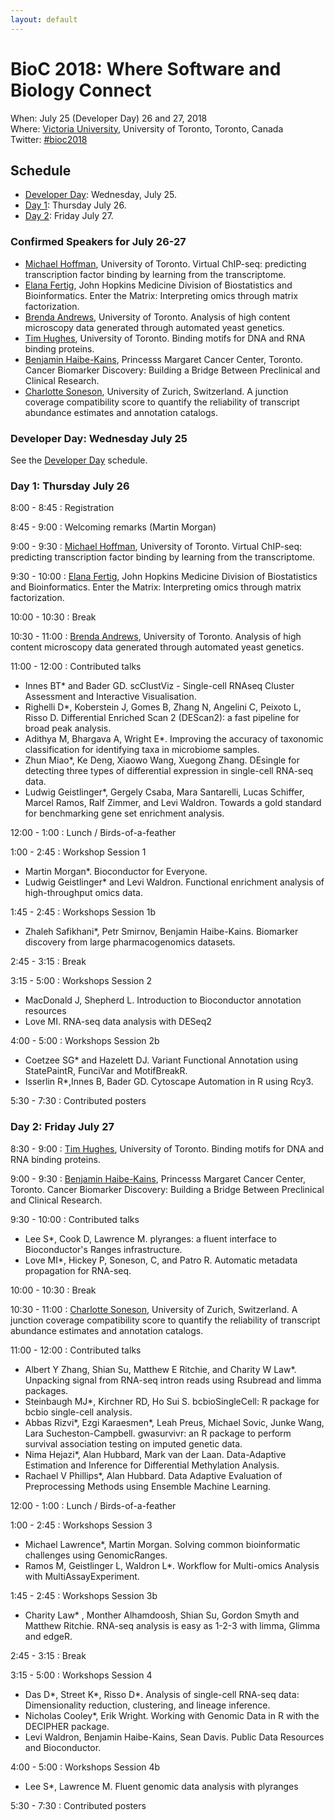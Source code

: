 ```yaml
---
layout: default
---
```

# BioC 2018: Where Software and Biology Connect

When: July 25 (Developer Day) 26 and 27, 2018 <br />
Where: [Victoria University][venue], University of Toronto, Toronto, Canada<br />
Twitter: [#bioc2018][tweet]

[tweet]: https://twitter.com/hashtag/bioc2018
[venue]: ./travel-accommodations

## Schedule

* [Developer Day](schedule-developer-day): Wednesday, July 25.
* [Day 1](#day-1-thursday-july-26): Thursday July 26.
* [Day 2](#day-2-friday-july-27): Friday July 27.

### Confirmed Speakers for July 26-27

* [Michael Hoffman][5], University of Toronto. Virtual ChIP-seq:
  predicting transcription factor binding by learning from the
  transcriptome.
* [Elana Fertig][3], John Hopkins Medicine Division of Biostatistics
  and Bioinformatics. Enter the Matrix: Interpreting omics through
  matrix factorization.
* [Brenda Andrews][1], University of Toronto.  Analysis of high
  content microscopy data generated through automated yeast genetics.
* [Tim Hughes][6], University of Toronto. Binding motifs for DNA and
  RNA binding proteins.
* [Benjamin Haibe-Kains][2], Princesss Margaret Cancer Center,
  Toronto. Cancer Biomarker Discovery: Building a Bridge Between
  Preclinical and Clinical Research.
* [Charlotte Soneson][4], University of Zurich, Switzerland. A
  junction coverage compatibility score to quantify the reliability of
  transcript abundance estimates and annotation catalogs.

[1]: http://sites.utoronto.ca/andrewslab/
[2]: https://www.pmgenomics.ca/bhklab/
[3]: https://www.rits.onc.jhmi.edu/DBB/members/?members=Faculty&member=efertig1
[4]: https://csoneson.github.io/
[5]: https://hoffmanlab.org/
[6]: http://hugheslab.med.utoronto.ca/

### Developer Day: Wednesday July 25

See the [Developer Day](schedule-developer-day) schedule.
   
### Day 1: Thursday July 26

8:00 - 8:45
: Registration

8:45 - 9:00
: Welcoming remarks (Martin Morgan)

9:00 - 9:30
: [Michael Hoffman][5], University of Toronto. Virtual ChIP-seq:
  predicting transcription factor binding by learning from the
  transcriptome.

9:30 - 10:00
: [Elana Fertig][3], John Hopkins Medicine Division of Biostatistics
  and Bioinformatics. Enter the Matrix: Interpreting omics through
  matrix factorization.

10:00 - 10:30
: Break

10:30 - 11:00
: [Brenda Andrews][1], University of Toronto.  Analysis of high
  content microscopy data generated through automated yeast genetics.

11:00 - 12:00
: Contributed talks

  + Innes BT\* and Bader GD. scClustViz - Single-cell RNAseq Cluster
    Assessment and Interactive Visualisation.
  + Righelli D\*, Koberstein J, Gomes B, Zhang N, Angelini C,
    Peixoto L, Risso D. Differential Enriched Scan 2 (DEScan2): a
    fast pipeline for broad peak analysis.
  + Adithya M, Bhargava A, Wright E\*. Improving the accuracy of
    taxonomic classification for identifying taxa in microbiome
    samples.
  + Zhun Miao\*, Ke Deng, Xiaowo Wang, Xuegong Zhang. DEsingle for
    detecting three types of differential expression in single-cell
    RNA-seq data.
  + Ludwig Geistlinger\*, Gergely Csaba, Mara Santarelli, Lucas
    Schiffer, Marcel Ramos, Ralf Zimmer, and Levi Waldron. Towards a
    gold standard for benchmarking gene set enrichment analysis.

12:00 - 1:00
: Lunch / Birds-of-a-feather

1:00 - 2:45
: Workshop Session 1

  + Martin Morgan\*. Bioconductor for Everyone.
  + Ludwig Geistlinger\* and Levi Waldron. Functional enrichment
    analysis of high-throughput omics data.

1:45 - 2:45
: Workshops Session 1b

  + Zhaleh Safikhani\*, Petr Smirnov, Benjamin
    Haibe-Kains. Biomarker discovery from large pharmacogenomics
    datasets.

2:45 - 3:15
: Break

3:15 - 5:00
: Workshops Session 2

  + MacDonald J, Shepherd L. Introduction to Bioconductor annotation
    resources
  + Love MI. RNA-seq data analysis with DESeq2

4:00 - 5:00
: Workshops Session 2b

  + Coetzee SG\* and Hazelett DJ. Variant Functional Annotation
    using StatePaintR, FunciVar and MotifBreakR.
  + Isserlin R\*,Innes B, Bader GD. Cytoscape Automation in R using
    Rcy3.

5:30 - 7:30
: Contributed posters

### Day 2: Friday July 27

8:30 - 9:00
: [Tim Hughes][6], University of Toronto. Binding motifs
  for DNA and RNA binding proteins.

9:00 - 9:30
: [Benjamin Haibe-Kains][2], Princesss Margaret Cancer
  Center, Toronto. Cancer Biomarker Discovery: Building a Bridge
  Between Preclinical and Clinical Research.

9:30 - 10:00
: Contributed talks

  + Lee S\*, Cook D, Lawrence M. plyranges: a fluent interface to
    Bioconductor's Ranges infrastructure.
  + Love MI\*, Hickey P, Soneson, C, and Patro R. Automatic metadata
    propagation for RNA-seq.

10:00 - 10:30
: Break

10:30 - 11:00
: [Charlotte Soneson][4], University of Zurich, Switzerland. A
  junction coverage compatibility score to quantify the reliability of
  transcript abundance estimates and annotation catalogs.

11:00 - 12:00
: Contributed talks

  + Albert Y Zhang, Shian Su, Matthew E Ritchie, and Charity W
    Law\*. Unpacking signal from RNA-seq intron reads using Rsubread
    and limma packages.
  + Steinbaugh MJ\*, Kirchner RD, Ho Sui S. bcbioSingleCell: R
    package for bcbio single-cell analysis.
  + Abbas Rizvi\*, Ezgi Karaesmen\*, Leah Preus, Michael Sovic,
    Junke Wang, Lara Sucheston-Campbell. gwasurvivr: an R package to
    perform survival association testing on imputed genetic data.
  + Nima Hejazi\*, Alan Hubbard, Mark van der Laan. Data-Adaptive
    Estimation and Inference for Differential Methylation Analysis.
  + Rachael V Phillips\*, Alan Hubbard. Data Adaptive Evaluation of
    Preprocessing Methods using Ensemble Machine Learning.

12:00 - 1:00
: Lunch / Birds-of-a-feather

1:00 - 2:45
: Workshops Session 3

  + Michael Lawrence\*, Martin Morgan. Solving common bioinformatic
    challenges using GenomicRanges.
  + Ramos M, Geistlinger L, Waldron L\*. Workflow for Multi-omics
    Analysis with MultiAssayExperiment.

1:45 - 2:45
: Workshops Session 3b

  + Charity Law\* , Monther Alhamdoosh, Shian Su, Gordon Smyth and
    Matthew Ritchie. RNA-seq analysis is easy as 1-2-3 with limma,
    Glimma and edgeR.

2:45 - 3:15
: Break

3:15 - 5:00
: Workshops Session 4

  + Das D\*, Street K\*, Risso D\*. Analysis of single-cell RNA-seq
    data: Dimensionality reduction, clustering, and lineage
    inference.
  + Nicholas Cooley\*, Erik Wright. Working with Genomic Data in R
    with the DECIPHER package.
  + Levi Waldron, Benjamin Haibe-Kains, Sean Davis. Public Data
    Resources and Bioconductor.

4:00 - 5:00
: Workshops Session 4b

  + Lee S\*, Lawrence M. Fluent genomic data analysis with plyranges

5:30 - 7:30
: Contributed posters
